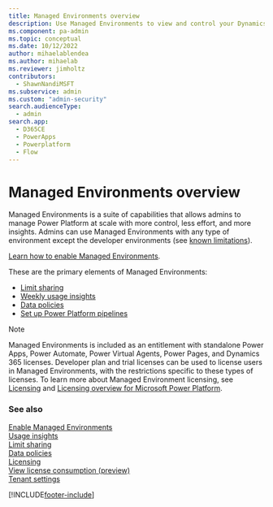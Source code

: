 ```yaml
---
title: Managed Environments overview 
description: Use Managed Environments to view and control your Dynamics 365 applications with less effort.
ms.component: pa-admin
ms.topic: conceptual
ms.date: 10/12/2022
author: mihaelablendea 
ms.author: mihaelab 
ms.reviewer: jimholtz
contributors:
  - ShawnNandiMSFT 
ms.subservice: admin
ms.custom: "admin-security"
search.audienceType: 
  - admin
search.app:
  - D365CE
  - PowerApps
  - Powerplatform
  - Flow
---
```

# Managed Environments overview 

<!-- https://go.microsoft.com/fwlink/?linkid=2206011 and 2211534 -->

Managed Environments is a suite of capabilities that allows admins to manage Power Platform at scale with more control, less effort, and more insights. Admins can use Managed Environments with any type of environment except the developer environments (see [known limitations](/power-platform/admin/managed-environment-enable#known-limitations)). 

[Learn how to enable Managed Environments](managed-environment-enable.md).

These are the primary elements of Managed Environments:

- [Limit sharing](managed-environment-sharing-limits.md)
- [Weekly usage insights](managed-environment-usage-insights.md)
- [Data policies](managed-environment-data-policies.md)
- [Set up Power Platform pipelines](../alm/set-up-pipelines.md)

> [!NOTE]
> Managed Environments is included as an entitlement with standalone Power Apps, Power Automate, Power Virtual Agents, Power Pages, and Dynamics 365 licenses. Developer plan and trial licenses can be used to license users in Managed Environments, with the restrictions specific to these types of licenses. To learn more about Managed Environment licensing, see [Licensing](managed-environment-licensing.md) and [Licensing overview for Microsoft Power Platform](pricing-billing-skus.md).

### See also
[Enable Managed Environments](managed-environment-enable.md)   <br />
[Usage insights](managed-environment-usage-insights.md)  <br />
[Limit sharing](managed-environment-sharing-limits.md)  <br />
[Data policies](managed-environment-data-policies.md) <br />
[Licensing](managed-environment-licensing.md) <br />
[View license consumption (preview)](view-license-consumption-issues.md) <br />
[Tenant settings](tenant-settings.md) 



[!INCLUDE[footer-include](../includes/footer-banner.md)]
